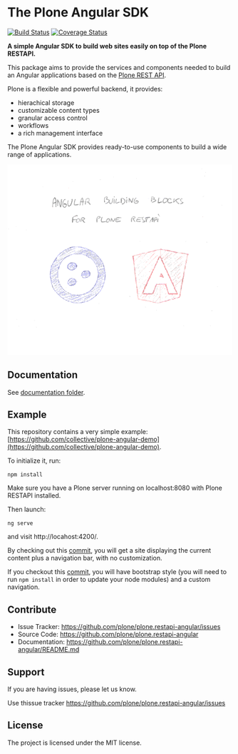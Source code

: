 # The Plone Angular SDK

[![Build Status](https://travis-ci.org/plone/plone.restapi-angular.svg?branch=master)](https://travis-ci.org/plone/plone.restapi-angular)
[![Coverage Status](https://coveralls.io/repos/github/plone/plone.restapi-angular/badge.svg?branch=master)](https://coveralls.io/github/plone/plone.restapi-angular?branch=master)

**A simple Angular SDK to build web sites easily on top of the Plone RESTAPI.**

This package aims to provide the services and components needed to build an Angular applications based on the [Plone REST API](http://plonerestapi.readthedocs.io/en/latest/).

Plone is a flexible and powerful backend, it provides:

- hierachical storage
- customizable content types
- granular access control
- workflows
- a rich management interface

The Plone Angular SDK provides ready-to-use components to build a wide range of applications.

![Animation](docs/anim.gif)

## Documentation

See [documentation folder](/docs).

## Example

This repository contains a very simple example: [https://github.com/collective/plone-angular-demo](https://github.com/collective/plone-angular-demo).

To initialize it, run:
```
npm install
```

Make sure you have a Plone server running on localhost:8080 with Plone RESTAPI installed.

Then launch:
```
ng serve
```
and visit http://locahost:4200/.

By checking out this [commit](https://github.com/collective/plone-angular-demo/commit/152068ef3db2362da52e36ae7fe753992dd3bf42), you will get a site displaying the current content plus a navigation bar, with no customization.

If you checkout this [commit](https://github.com/collective/plone-angular-demo/commit/3881c003d1d253208d2db4a14c2bbec6dbe1b484), you will have bootstrap style (you will need to run `npm install` in order to update your node modules) and a custom navigation.

## Contribute

- Issue Tracker: https://github.com/plone/plone.restapi-angular/issues
- Source Code: https://github.com/plone/plone.restapi-angular
- Documentation: https://github.com/plone/plone.restapi-angular/README.md

## Support

If you are having issues, please let us know.

Use thissue tracker https://github.com/plone/plone.restapi-angular/issues

## License

The project is licensed under the MIT license.